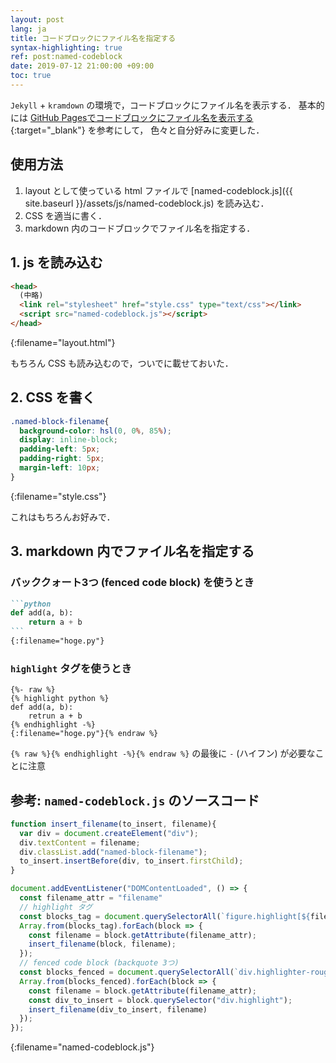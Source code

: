 ```yaml
---
layout: post
lang: ja
title: コードブロックにファイル名を指定する
syntax-highlighting: true
ref: post:named-codeblock
date: 2019-07-12 21:00:00 +09:00
toc: true
---
```


`Jekyll` + `kramdown` の環境で，コードブロックにファイル名を表示する．
基本的には
[GitHub Pagesでコードブロックにファイル名を表示する](https://hachy.github.io/2018/11/14/add-file-name-to-code-block-in-jekyll-on-github-pages.html){:target="_blank"}
を参考にして，
色々と自分好みに変更した．

## 使用方法
1. layout として使っている html ファイルで [named-codeblock.js]({{ site.baseurl }}/assets/js/named-codeblock.js) を読み込む．
2. CSS を適当に書く．
3. markdown 内のコードブロックでファイル名を指定する．

## 1. js を読み込む
```html
<head>
  (中略)
  <link rel="stylesheet" href="style.css" type="text/css"></link>
  <script src="named-codeblock.js"></script>
</head>
```
{:filename="layout.html"}

もちろん CSS も読み込むので，ついでに載せておいた．

## 2. CSS を書く
```css
.named-block-filename{
  background-color: hsl(0, 0%, 85%);
  display: inline-block;
  padding-left: 5px;
  padding-right: 5px;
  margin-left: 10px;
}
```
{:filename="style.css"}

これはもちろんお好みで．

## 3. markdown 内でファイル名を指定する
### バッククォート3つ (fenced code block) を使うとき
````markdown
```python
def add(a, b):
    return a + b
```
{:filename="hoge.py"}
````

### `highlight` タグを使うとき
````liquid
{%- raw %}
{% highlight python %}
def add(a, b):
    retrun a + b
{% endhighlight -%}
{:filename="hoge.py"}{% endraw %}
````

`{% raw %}{% endhighlight -%}{% endraw %}` の最後に `-` (ハイフン) が必要なことに注意

## 参考: `named-codeblock.js` のソースコード
```js
function insert_filename(to_insert, filename){
  var div = document.createElement("div");
  div.textContent = filename;
  div.classList.add("named-block-filename");
  to_insert.insertBefore(div, to_insert.firstChild);
}

document.addEventListener("DOMContentLoaded", () => {
  const filename_attr = "filename"
  // highlight タグ
  const blocks_tag = document.querySelectorAll(`figure.highlight[${filename_attr}]`);
  Array.from(blocks_tag).forEach(block => {
    const filename = block.getAttribute(filename_attr);
    insert_filename(block, filename);
  });
  // fenced code block (backquote 3つ)
  const blocks_fenced = document.querySelectorAll(`div.highlighter-rouge[${filename_attr}]`);
  Array.from(blocks_fenced).forEach(block => {
    const filename = block.getAttribute(filename_attr);
    const div_to_insert = block.querySelector("div.highlight");
    insert_filename(div_to_insert, filename)
  });
});
```
{:filename="named-codeblock.js"}
